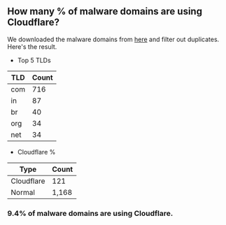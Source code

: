 ## How many % of malware domains are using Cloudflare?


We downloaded the malware domains from [here](https://urlhaus.abuse.ch) and filter out duplicates.
Here's the result.


[//]: # (start replacement)


- Top 5 TLDs

| TLD | Count |
| --- | --- |
| com | 716 |
| in | 87 |
| br | 40 |
| org | 34 |
| net | 34 |


- Cloudflare %

| Type | Count |
| --- | --- |
| Cloudflare | 121 |
| Normal | 1,168 |


### 9.4% of malware domains are using Cloudflare.